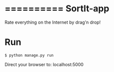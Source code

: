 ==========
SortIt-app
==========

Rate everything on the Internet by drag'n drop!


Run
===

```
$ python manage.py run
```

Direct your browser to: localhost:5000
